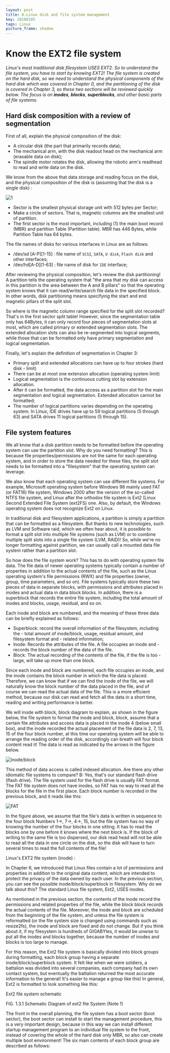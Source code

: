 ```yaml
---
layout: post
title: 8.Linux disk and file system management
key: 20180105
tags: Linux
picture_frame: shadow
---
```


# Know the EXT2 file system


*Linux's most traditional disk filesystem USES EXT2. So to understand the file system, you have to start by knowing EXT2! The file system is created on the hard disk, so we need to understand the physical components of the hard disk which was covered in Chapter 0, and the partitioning of the disk is covered in Chapter 3, so these two sections will be reviewed quickly below. The focus is on **inodes**, **blocks**, **superblocks**, and other basic parts of file systems.*

<!--more-->

## Hard disk composition with a review of segmentation


First of all, explain the physical composition of the disk:

- A circular disk (the part that primarily records data);
- The mechanical arm, with the disk readout head on the mechanical arm (erasable data on disk);
- The spindle motor rotates the disk, allowing the robotic arm's readhead to read and write data on the disk.

We know from the above that data storage and reading focus on the disk, and the physical composition of the disk is (assuming that the disk is a single disk) :

![1](http://cn.linux.vbird.org/linux_basic/0130designlinux_files/harddisk.jpg)

- Sector is the smallest physical storage unit with 512 bytes per Sector;
- Make a circle of sectors. That is, magnetic columns are the smallest unit of partition.
- The first sector is the most important, including (1) the main boot record (MBR) and partition Table (Partition table). MBR has 446 Bytes, while Partition Table has 64 bytes.


The file names of disks for various interfaces in Linux are as follows:


- /dev/sd [A-P][1-15] : file name of `SCSI`, `SATA`, `U disk`, `Flash disk` and other interfaces;
- /dev/hd[A-D][1-63] : file name of disk for `IDE` interface;


After reviewing the physical composition, let's review the disk partitioning! A partition tells the operating system that "the area that my disk can access in this partition is the area between the A and B pillars" so that the operating system knows that it can read/write/search file data in the specified block. In other words, disk partitioning means specifying the start and end magnetic pillars of the split slot.


So where is the magnetic column range specified for the split slot recorded? That's in the first sector split table! However, since the segmentation table only has 64Bytes, it can only record four pieces of segmentation slots at most, which are called primary or extended segmentation slots. The extended allocation slots can also be re-segmented into logical segments, while those that can be formatted only have primary segmentation and logical segmentation.


Finally, let's explain the definition of segmentation in Chapter 3:


- Primary split and extended allocations can have up to four strokes (hard disk - limit)
- There can be at most one extension allocation (operating system limit)
- Logical segmentation is the continuous cutting slot by extension allocation.
- After it can be formatted, the data access as a partition slot for the main segmentation and logical segmentation. Extended allocation cannot be formatted;
- The number of logical partitions varies depending on the operating system. In Linux, IDE drives have up to 59 logical partitions (5 through 63) and SATA drives 11 logical partitions (5 through 15).


## File system features


We all know that a disk partition needs to be formatted before the operating system can use the partition slot. Why do you need formatting? This is because file properties/permissions are not the same for each operating system, and in order to store the data needed for these files, the split slot needs to be formatted into a "filesystem" that the operating system can leverage.


We also know that each operating system can use different file systems. For example, Microsoft operating system before Windows 98 mainly used FAT (or FAT16) file system, Windows 2000 after the version of the so-called NTFS file system, and Linux after the orthodox file system is Ext2 (Linux Second Extended File System (ext2FS) one. Also, by default, the Windows operating system does not recognize Ext2 on Linux.


In traditional disk and filesystem applications, a partition is simply a partition that can be formatted as a filesystem. But thanks to new technologies, such as LVM and Software raid, which we often hear about, it is possible to format a split slot into multiple file systems (such as LVM) or to combine multiple split slots into a single file system (LVM, RAID)! So, while we're no longer formatting against partition, we can usually call a mounted data file system rather than a partition slot.


So how does the file system work? This has to do with operating system file data. The file data of newer operating systems typically contain a number of properties in addition to the actual contents of the file, such as the Linux operating system's file permissions (RWX) and file properties (owner, group, time parameters, and so on). File systems typically store these two pieces of data in separate blocks, with permissions and attributes placed in inodes and actual data in data block blocks. In addition, there is a superblock that records the entire file system, including the total amount of inodes and blocks, usage, residual, and so on.


Each inode and block are numbered, and the meaning of these three data can be briefly explained as follows:


- Superblock: record the overall information of the filesystem, including the - total amount of inode/block, usage, residual amount, and filesystem format and - related information;
- Inode: Records the attributes of the file. A file occupies an inode and - records the block number of the data of the file.
- Block: The actual recording of the contents of the file, if the file is too - large, will take up more than one block.


Since each inode and block are numbered, each file occupies an inode, and the inode contains the block number in which the file data is placed. Therefore, we can know that if we can find the inode of the file, we will naturally know the block number of the data placed in the file, and of course we can read the actual data of the file. This is a more efficient method, because our disk can read and fetch all the data in a short time, reading and writing performance is better.


We will inode with block, block diagram to explain, as shown in the figure below, the file system to format the inode and block, block, assume that a certain file attributes and access data is placed in the inode 4 (below small box), and the inode recorded the actual placement of the file data is 2, 7, 13, 15 of the four block number, at this time our operating system will be able to arrange the reading order of the disk, accordingly can breath will four block content read it! The data is read as indicated by the arrows in the figure below.


![inode/block](http://cn.linux.vbird.org/linux_basic/0230filesystem_files/filesystem-1.jpg)


This method of data access is called indexed allocation. Are there any other idiomatic file systems to compare? B: Yes, that's our standard flash drive (flash drive). The file system used for the flash drive is usually FAT format. The FAT file system does not have inodes, so FAT has no way to read all the blocks for the file in the first place. Each block number is recorded in the previous block, and it reads like this:


![FAT](http://cn.linux.vbird.org/linux_basic/0230filesystem_files/filesystem-2.jpg)


In the figure above, we assume that the file's data is written in sequence to the four block Numbers 1->, 7->, 4->, 15, but the file system has no way of knowing the number of the four blocks in one sitting. It has to read the blocks one by one before it knows where the next block is. If the block of writing to the same file is too dispersed, our disk read head will not be able to read all the data in one circle on the disk, so the disk will have to turn several times to read the full contents of the file!


Linux's EXT2 file system (inode) :


In Chapter 6, we introduced that Linux files contain a lot of permissions and properties in addition to the original data content, which are intended to protect the privacy of the data owned by each user. In the previous section, you can see the possible inode/block/superblock in filesystem. Why do we talk about this? The standard Linux file system, Ext2, USES inodes.


As mentioned in the previous section, the contents of the inode record the permissions and related properties of the file, while the block block records the actual contents of the file. Moreover, the inode and block are scheduled from the beginning of the file system, and unless the file system is reformatted (or the file system size is changed using commands such as resize2fs), the inode and block are fixed and do not change. But if you think about it, if my filesystem is hundreds of GIGABYtes, it would be unwise to put all the inodes and blocks together, because the number of inodes and blocks is too large to manage.


For this reason, the Ext2 file system is basically divided into block groups during formatting, each block group having a separate inode/block/superblock system. It felt like when we were soldiers, a battalion was divided into several companies, each company had its own contact system, but eventually the battalion returned the most accurate information to the general! It's easier to manage a group like this! In general, Ext2 is formatted to look something like this:

Ext2 file system schematic

FIG. 1.3.1 Schematic Diagram of ext2 file System (Note 1)


The front in the overall planning, the file system has a boot sector (boot sector), the boot sector can install to start the management procedure, this is a very important design, because in this way we can install different startup management program to an individual file system to the front, instead of covering the whole of the hard disk only MBR, so also can create multiple boot environment! The six main contents of each block group are described as follows: